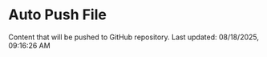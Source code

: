 # Auto Push File

Content that will be pushed to GitHub repository.
Last updated: 08/18/2025, 09:16:26 AM